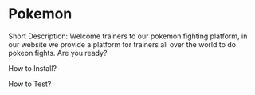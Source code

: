 # Pokemon

Short Description:
Welcome trainers to our pokemon fighting platform, in our website we provide a platform for trainers all over the world to do pokeon fights. Are you ready?

How to Install?

How to Test?
